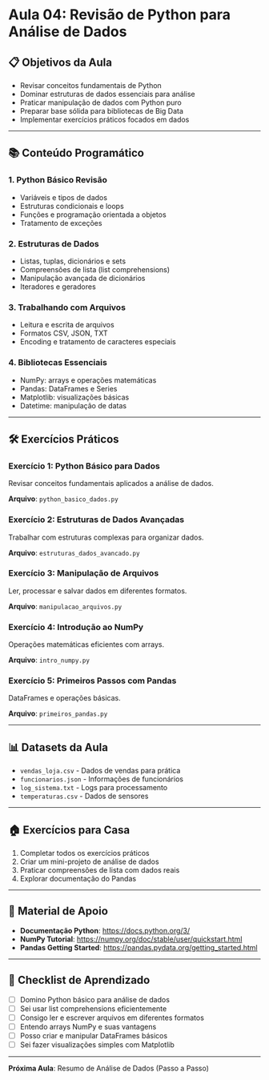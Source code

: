 # Aula 04: Revisão de Python para Análise de Dados

## 📋 Objetivos da Aula
- Revisar conceitos fundamentais de Python
- Dominar estruturas de dados essenciais para análise
- Praticar manipulação de dados com Python puro
- Preparar base sólida para bibliotecas de Big Data
- Implementar exercícios práticos focados em dados

---

## 📚 Conteúdo Programático

### 1. Python Básico Revisão
- Variáveis e tipos de dados
- Estruturas condicionais e loops
- Funções e programação orientada a objetos
- Tratamento de exceções

### 2. Estruturas de Dados
- Listas, tuplas, dicionários e sets
- Compreensões de lista (list comprehensions)
- Manipulação avançada de dicionários
- Iteradores e geradores

### 3. Trabalhando com Arquivos
- Leitura e escrita de arquivos
- Formatos CSV, JSON, TXT
- Encoding e tratamento de caracteres especiais

### 4. Bibliotecas Essenciais
- NumPy: arrays e operações matemáticas
- Pandas: DataFrames e Series
- Matplotlib: visualizações básicas
- Datetime: manipulação de datas

---

## 🛠️ Exercícios Práticos

### Exercício 1: Python Básico para Dados
Revisar conceitos fundamentais aplicados a análise de dados.

**Arquivo**: `python_basico_dados.py`

### Exercício 2: Estruturas de Dados Avançadas
Trabalhar com estruturas complexas para organizar dados.

**Arquivo**: `estruturas_dados_avancado.py`

### Exercício 3: Manipulação de Arquivos
Ler, processar e salvar dados em diferentes formatos.

**Arquivo**: `manipulacao_arquivos.py`

### Exercício 4: Introdução ao NumPy
Operações matemáticas eficientes com arrays.

**Arquivo**: `intro_numpy.py`

### Exercício 5: Primeiros Passos com Pandas
DataFrames e operações básicas.

**Arquivo**: `primeiros_pandas.py`

---

## 📊 Datasets da Aula
- `vendas_loja.csv` - Dados de vendas para prática
- `funcionarios.json` - Informações de funcionários
- `log_sistema.txt` - Logs para processamento
- `temperaturas.csv` - Dados de sensores

---

## 🏠 Exercícios para Casa
1. Completar todos os exercícios práticos
2. Criar um mini-projeto de análise de dados
3. Praticar compreensões de lista com dados reais
4. Explorar documentação do Pandas

---

## 📖 Material de Apoio
- **Documentação Python**: https://docs.python.org/3/
- **NumPy Tutorial**: https://numpy.org/doc/stable/user/quickstart.html
- **Pandas Getting Started**: https://pandas.pydata.org/getting_started.html

---

## 🎯 Checklist de Aprendizado
- [ ] Domino Python básico para análise de dados
- [ ] Sei usar list comprehensions eficientemente
- [ ] Consigo ler e escrever arquivos em diferentes formatos
- [ ] Entendo arrays NumPy e suas vantagens
- [ ] Posso criar e manipular DataFrames básicos
- [ ] Sei fazer visualizações simples com Matplotlib

---

**Próxima Aula**: Resumo de Análise de Dados (Passo a Passo)

